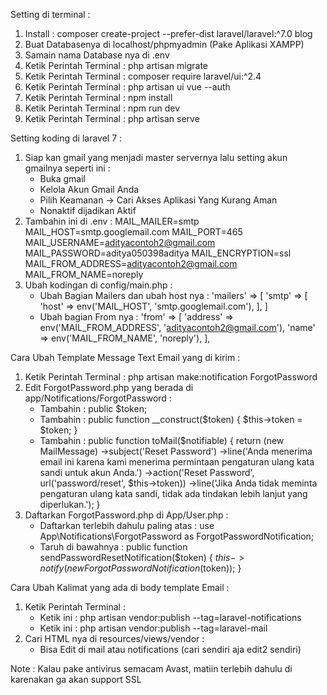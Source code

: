 Setting di terminal :
1. Install : composer create-project --prefer-dist laravel/laravel:^7.0 blog
2. Buat Databasenya di localhost/phpmyadmin (Pake Aplikasi XAMPP)
3. Samain nama Database nya di .env
4. Ketik Perintah Terminal : php artisan migrate
5. Ketik Perintah Terminal : composer require laravel/ui:^2.4
6. Ketik Perintah Terminal : php artisan ui vue --auth
7. Ketik Perintah Terminal : npm install
8. Ketik Perintah Terminal : npm run dev
9. Ketik Perintah Terminal : php artisan serve

Setting koding di laravel 7 :
1. Siap kan gmail yang menjadi master servernya lalu setting akun gmailnya seperti ini :
    - Buka gmail
    - Kelola Akun Gmail Anda
    - Pilih Keamanan -> Cari Akses Aplikasi Yang Kurang Aman
    - Nonaktif dijadikan Aktif
2. Tambahin ini di .env :
    MAIL_MAILER=smtp
    MAIL_HOST=smtp.googlemail.com
    MAIL_PORT=465
    MAIL_USERNAME=adityacontoh2@gmail.com
    MAIL_PASSWORD=aditya050398aditya
    MAIL_ENCRYPTION=ssl
    MAIL_FROM_ADDRESS=adityacontoh2@gmail.com
    MAIL_FROM_NAME=noreply
3. Ubah kodingan di config/main.php :
    - Ubah Bagian Mailers dan ubah host nya :
        'mailers' => [
            'smtp' => [
                'host' => env('MAIL_HOST', 'smtp.googlemail.com'),
            ],
        ]
    - Ubah bagian From nya :
        'from' => [
            'address' => env('MAIL_FROM_ADDRESS', 'adityacontoh2@gmail.com'),
            'name' => env('MAIL_FROM_NAME', 'noreply'),
        ],

Cara Ubah Template Message Text Email yang di kirim :
1. Ketik Perintah Terminal : php artisan make:notification ForgotPassword
2. Edit ForgotPassword.php yang berada di app/Notifications/ForgotPassword :
    - Tambahin :
        public $token;
    - Tambahin :
        public function __construct($token)
        {
            $this->token = $token;
        }
    - Tambahin :
        public function toMail($notifiable)
        {
            return (new MailMessage)
                    ->subject('Reset Password')
                    ->line('Anda menerima email ini karena kami menerima permintaan pengaturan ulang kata sandi untuk akun Anda.')
                    ->action('Reset Password', url('password/reset', $this->token))
                    ->line('Jika Anda tidak meminta pengaturan ulang kata sandi, tidak ada tindakan lebih lanjut yang diperlukan.');
        }
3. Daftarkan ForgotPassword.php di App/User.php :
    - Daftarkan terlebih dahulu paling atas :
        use App\Notifications\ForgotPassword as ForgotPasswordNotification;
    - Taruh di bawahnya :
        public function sendPasswordResetNotification($token)
        {
            $this->notify(new ForgotPasswordNotification($token));
        }

Cara Ubah Kalimat yang ada di body template Email :
1. Ketik Perintah Terminal :
    - Ketik ini :
        php artisan vendor:publish --tag=laravel-notifications
    - Ketik ini :
        php artisan vendor:publish --tag=laravel-mail
2. Cari HTML nya di resources/views/vendor :
    - Bisa Edit di mail atau notifications (cari sendiri aja edit2 sendiri)

Note : Kalau pake antivirus semacam Avast, matiin terlebih dahulu
di karenakan ga akan support SSL

